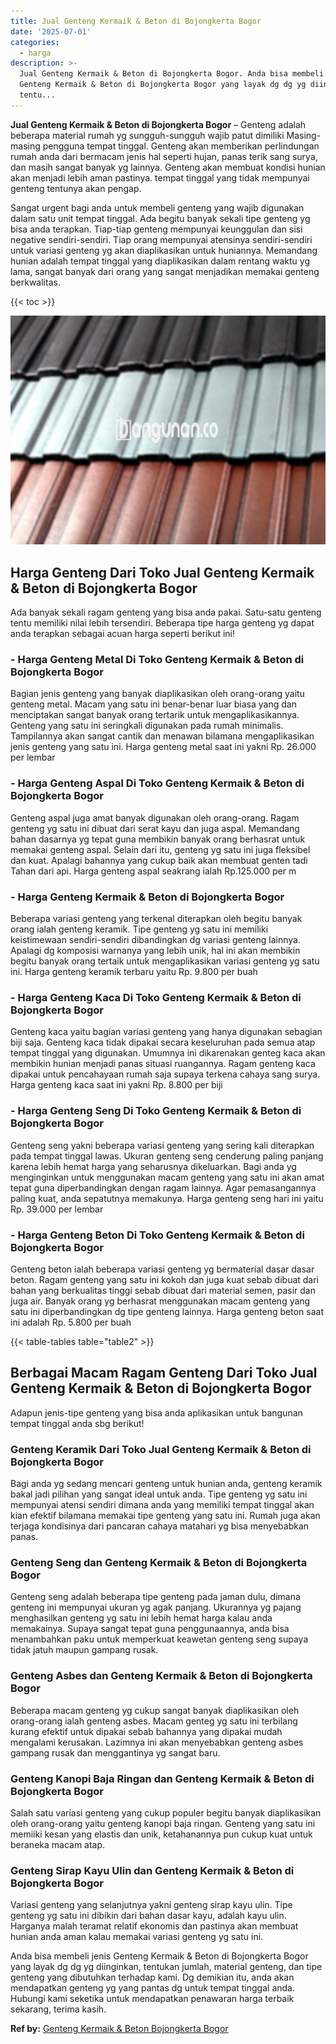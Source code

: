 ```yaml
---
title: Jual Genteng Kermaik & Beton di Bojongkerta Bogor
date: '2025-07-01'
categories:
  - harga
description: >-
  Jual Genteng Kermaik & Beton di Bojongkerta Bogor. Anda bisa membeli jenis
  Genteng Kermaik & Beton di Bojongkerta Bogor yang layak dg dg yg diinginkan,
  tentu...
---
```


**Jual Genteng Kermaik & Beton di Bojongkerta Bogor** – Genteng adalah beberapa material rumah yg sungguh-sungguh wajib patut dimiliki Masing-masing pengguna tempat tinggal. Genteng akan memberikan perlindungan rumah anda dari bermacam jenis hal seperti hujan, panas terik sang surya, dan masih sangat banyak yg lainnya. Genteng akan membuat kondisi hunian akan menjadi lebih aman pastinya. tempat tinggal yang tidak mempunyai genteng tentunya akan pengap.

Sangat urgent bagi anda untuk membeli genteng yang wajib digunakan dalam satu unit tempat tinggal. Ada begitu banyak sekali tipe genteng yg bisa anda terapkan. Tiap-tiap genteng mempunyai keunggulan dan sisi negative sendiri-sendiri. Tiap orang mempunyai atensinya sendiri-sendiri untuk variasi genteng yg akan diaplikasikan untuk huniannya. Memandang hunian adalah tempat tinggal yang diaplikasikan dalam rentang waktu yg lama, sangat banyak dari orang yang sangat menjadikan memakai genteng berkwalitas.

{{< toc >}}

![Jual Genteng Kermaik & Beton di Bojongkerta Bogor](/images/genteng-minimalis-murah12.png)

## Harga Genteng Dari Toko Jual Genteng Kermaik & Beton di Bojongkerta Bogor

Ada banyak sekali ragam genteng yang bisa anda pakai. Satu-satu genteng tentu memiliki nilai lebih tersendiri. Beberapa tipe harga genteng yg dapat anda terapkan sebagai acuan harga seperti berikut ini!

### \- Harga Genteng Metal Di Toko Genteng Kermaik & Beton di Bojongkerta Bogor

Bagian jenis genteng yang banyak diaplikasikan oleh orang-orang yaitu genteng metal. Macam yang satu ini benar-benar luar biasa yang dan menciptakan sangat banyak orang tertarik untuk mengaplikasikannya. Genteng yang satu ini seringkali digunakan pada rumah minimalis. Tampilannya akan sangat cantik dan menawan bilamana mengaplikasikan jenis genteng yang satu ini. Harga genteng metal saat ini yakni Rp. 26.000 per lembar

### \- Harga Genteng Aspal Di Toko Genteng Kermaik & Beton di Bojongkerta Bogor

Genteng aspal juga amat banyak digunakan oleh orang-orang. Ragam genteng yg satu ini dibuat dari serat kayu dan juga aspal. Memandang bahan dasarnya yg tepat guna membikin banyak orang berhasrat untuk memakai genteng aspal. Selain dari itu, genteng yg satu ini juga fleksibel dan kuat. Apalagi bahannya yang cukup baik akan membuat genten tadi Tahan dari api. Harga genteng aspal seakrang ialah Rp.125.000 per m

### \- Harga Genteng Kermaik & Beton di Bojongkerta Bogor

Beberapa variasi genteng yang terkenal diterapkan oleh begitu banyak orang ialah genteng keramik. Tipe genteng yg satu ini memiliki keistimewaan sendiri-sendiri dibandingkan dg variasi genteng lainnya. Apalagi dg komposisi warnanya yang lebih unik, hal ini akan membikin begitu banyak orang tertaik untuk mengaplikasikan variasi genteng yg satu ini. Harga genteng keramik terbaru yaitu Rp. 9.800 per buah

### \- Harga Genteng Kaca Di Toko Genteng Kermaik & Beton di Bojongkerta Bogor

Genteng kaca yaitu bagian variasi genteng yang hanya digunakan sebagian biji saja. Genteng kaca tidak dipakai secara keseluruhan pada semua atap tempat tinggal yang digunakan. Umumnya ini dikarenakan genteg kaca akan membikin hunian menjadi panas situasi ruangannya. Ragam genteng kaca dipakai untuk pencahayaan rumah saja supaya terkena cahaya sang surya. Harga genteng kaca saat ini yakni Rp. 8.800 per biji

### \- Harga Genteng Seng Di Toko Genteng Kermaik & Beton di Bojongkerta Bogor

Genteng seng yakni beberapa variasi genteng yang sering kali diterapkan pada tempat tinggal lawas. Ukuran genteng seng cenderung paling panjang karena lebih hemat harga yang seharusnya dikeluarkan. Bagi anda yg menginginkan untuk menggunakan macam genteng yang satu ini akan amat tepat guna diperbandingkan dengan ragam lainnya. Agar pemasangannya paling kuat, anda sepatutnya memakunya. Harga genteng seng hari ini yaitu Rp. 39.000 per lembar

### \- Harga Genteng Beton Di Toko Genteng Kermaik & Beton di Bojongkerta Bogor

Genteng beton ialah beberapa variasi genteng yg bermaterial dasar dasar beton. Ragam genteng yang satu ini kokoh dan juga kuat sebab dibuat dari bahan yang berkualitas tinggi sebab dibuat dari material semen, pasir dan juga air. Banyak orang yg berhasrat menggunakan macam genteng yang satu ini diperbandingkan dg tipe genteng lainnya. Harga genteng beton saat ini adalah Rp. 5.800 per buah

{{< table-tables table="table2" >}}

## Berbagai Macam Ragam Genteng Dari Toko Jual Genteng Kermaik & Beton di Bojongkerta Bogor

Adapun jenis-tipe genteng yang bisa anda aplikasikan untuk bangunan tempat tinggal anda sbg berikut!

### Genteng Keramik Dari Toko Jual Genteng Kermaik & Beton di Bojongkerta Bogor

Bagi anda yg sedang mencari genteng untuk hunian anda, genteng keramik bakal jadi pilihan yang sangat ideal untuk anda. Tipe genteng yg satu ini mempunyai atensi sendiri dimana anda yang memiliki tempat tinggal akan kian efektif bilamana memakai tipe genteng yang satu ini. Rumah juga akan terjaga kondisinya dari pancaran cahaya matahari yg bisa menyebabkan panas.

### Genteng Seng dan Genteng Kermaik & Beton di Bojongkerta Bogor

Genteng seng adalah beberapa tipe genteng pada jaman dulu, dimana genteng ini mempunyai ukuran yg agak panjang. Ukurannya yg pajang menghasilkan genteng yg satu ini lebih hemat harga kalau anda memakainya. Supaya sangat tepat guna penggunaannya, anda bisa menambahkan paku untuk memperkuat keawetan genteng seng supaya tidak jatuh maupun gampang rusak.

### Genteng Asbes dan Genteng Kermaik & Beton di Bojongkerta Bogor

Beberapa macam genteng yg cukup sangat banyak diaplikasikan oleh orang-orang ialah genteng asbes. Macam genteg yg satu ini terbilang kurang efektif untuk dipakai sebab bahannya yang dipakai mudah mengalami kerusakan. Lazimnya ini akan menyebabkan genteng asbes gampang rusak dan menggantinya yg sangat baru.

### Genteng Kanopi Baja Ringan dan Genteng Kermaik & Beton di Bojongkerta Bogor

Salah satu variasi genteng yang cukup populer begitu banyak diaplikasikan oleh orang-orang yaitu genteng kanopi baja ringan. Genteng yang satu ini memiiki kesan yang elastis dan unik, ketahanannya pun cukup kuat untuk beraneka macam atap.

### Genteng Sirap Kayu Ulin dan Genteng Kermaik & Beton di Bojongkerta Bogor

Variasi genteng yang selanjutnya yakni genteng sirap kayu ulin. Tipe genteng yg satu ini dibikin dari bahan dasar kayu, adalah kayu ulin. Harganya malah teramat relatif ekonomis dan pastinya akan membuat hunian anda aman kalau memakai variasi genteng yg satu ini.

Anda bisa membeli jenis Genteng Kermaik & Beton di Bojongkerta Bogor yang layak dg dg yg diinginkan, tentukan jumlah, material genteng, dan tipe genteng yang dibutuhkan terhadap kami. Dg demikian itu, anda akan mendapatkan genteng yg yang pantas dg untuk tempat tinggal anda. Hubungi kami seketika untuk mendapatkan penawaran harga terbaik sekarang, terima kasih.

**Ref by:**  [Genteng Kermaik & Beton  Bojongkerta Bogor](https://id.wikipedia.org/wiki/Genteng)
